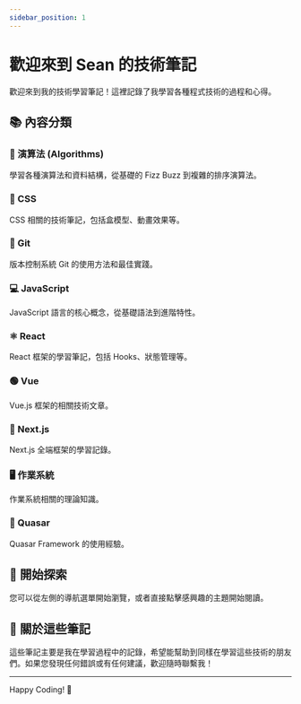 ```yaml
---
sidebar_position: 1
---
```


# 歡迎來到 Sean 的技術筆記

歡迎來到我的技術學習筆記！這裡記錄了我學習各種程式技術的過程和心得。

## 📚 內容分類

### 🧮 演算法 (Algorithms)

學習各種演算法和資料結構，從基礎的 Fizz Buzz 到複雜的排序演算法。

### 🎨 CSS

CSS 相關的技術筆記，包括盒模型、動畫效果等。

### 📝 Git

版本控制系統 Git 的使用方法和最佳實踐。

### 💻 JavaScript

JavaScript 語言的核心概念，從基礎語法到進階特性。

### ⚛️ React

React 框架的學習筆記，包括 Hooks、狀態管理等。

### 🟢 Vue

Vue.js 框架的相關技術文章。

### 🔧 Next.js

Next.js 全端框架的學習記錄。

### 🖥️ 作業系統

作業系統相關的理論知識。

### 🎯 Quasar

Quasar Framework 的使用經驗。

## 🚀 開始探索

您可以從左側的導航選單開始瀏覽，或者直接點擊感興趣的主題開始閱讀。

## 📖 關於這些筆記

這些筆記主要是我在學習過程中的記錄，希望能幫助到同樣在學習這些技術的朋友們。如果您發現任何錯誤或有任何建議，歡迎隨時聯繫我！

---

Happy Coding! 🎉
